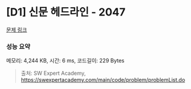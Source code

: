# [D1] 신문 헤드라인 - 2047 

[문제 링크](https://swexpertacademy.com/main/code/problem/problemDetail.do?contestProbId=AV5QKsLaAy0DFAUq) 

### 성능 요약

메모리: 4,244 KB, 시간: 6 ms, 코드길이: 229 Bytes



> 출처: SW Expert Academy, https://swexpertacademy.com/main/code/problem/problemList.do